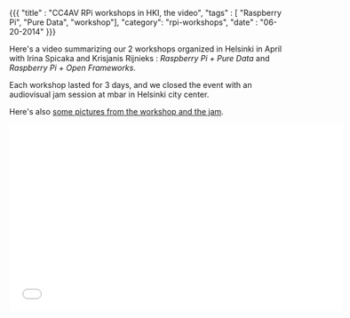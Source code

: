 {{{
  "title" : "CC4AV RPi workshops in HKI, the video",
  "tags" : [ "Raspberry Pi", "Pure Data", "workshop"],
  "category": "rpi-workshops",
  "date" : "06-20-2014"
}}}

Here's a video summarizing our 2 workshops organized in Helsinki in April with Irina Spicaka and Krisjanis Rijnieks : *Raspberry Pi + Pure Data* and *Raspberry Pi + Open Frameworks*.   

<!--more-->

Each workshop lasted for 3 days, and we closed the event with an audiovisual jam session at mbar in Helsinki city center.

Here's also [some pictures from the workshop and the jam](https://www.flickr.com/photos/irinaspicaka/sets/72157644805678549/).

<iframe src="//player.vimeo.com/video/98737686" width="600" height="337" frameborder="0" webkitallowfullscreen mozallowfullscreen allowfullscreen></iframe>

